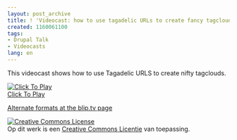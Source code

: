 ```yaml
---
layout: post_archive
title: ! 'Videocast: how to use tagadelic URLs to create fancy tagclouds.'
created: 1160061100
tags:
- Drupal Talk
- Videocasts
lang: en
---
```

This videocast shows how to use Tagadelic URLS to create nifty tagclouds.

<script type="text/javascript" src="http://blip.tv/scripts/pokkariPlayer.js"></script><script type="text/javascript" src="http://blip.tv/syndication/write_player?skin=js&posts_id=262358&source=3&autoplay=false&file_type=ogg&player_width=1024&player_height=768"></script><div id="blip_movie_content_262358"><a href="http://blip.tv/file/get/Berkes-TagadelicUrlsScaled135.avi" onclick="play_blip_movie_262358(); return false;"><img src="http://blip.tv/file/get/Berkes-TagadelicUrlsScaled135.avi.jpg" border="0" title="Click To Play" /></a><br /><a href="http://blip.tv/file/get/Berkes-TagadelicUrlsScaled135.avi" onclick="play_blip_movie_262358(); return false;">Click To Play</a></div><script type="text/javascript">	play_blip_movie_262358();</script>

[Alternate formats at the blip.tv page](http://berkes.blip.tv/file/257818/)

<!--Creative Commons License--><a rel="license" href="http://creativecommons.org/licenses/by-sa/2.5/nl/"><img alt="Creative Commons License" style="border-width: 0" src="http://creativecommons.org/images/public/somerights20.png"/></a><br/>Op dit werk is een <a rel="license" href="http://creativecommons.org/licenses/by-sa/2.5/nl/">Creative Commons Licentie</a> van toepassing.<!--/Creative Commons License--><!-- <rdf:RDF xmlns="http://web.resource.org/cc/" xmlns:dc="http://purl.org/dc/elements/1.1/" xmlns:rdf="http://www.w3.org/1999/02/22-rdf-syntax-ns#">
	<Work rdf:about="">
		<license rdf:resource="http://creativecommons.org/licenses/by-sa/2.5/nl/" />
	<dc:type rdf:resource="http://purl.org/dc/dcmitype/MovingImage" />
	</Work>
	<License rdf:about="http://creativecommons.org/licenses/by-sa/2.5/nl/"><permits rdf:resource="http://web.resource.org/cc/Reproduction"/><permits rdf:resource="http://web.resource.org/cc/Distribution"/><requires rdf:resource="http://web.resource.org/cc/Notice"/><requires rdf:resource="http://web.resource.org/cc/Attribution"/><permits rdf:resource="http://web.resource.org/cc/DerivativeWorks"/><requires rdf:resource="http://web.resource.org/cc/ShareAlike"/></License></rdf:RDF> -->
<br/><!--break-->
